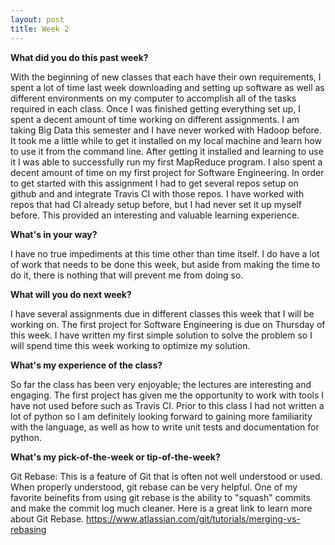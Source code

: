 ```yaml
---
layout: post
title: Week 2
---
```


**What did you do this past week?**

With the beginning of new classes that each have their own requirements, I spent a lot of time last week downloading and setting up software as well as different environments on my computer to accomplish all of the tasks required in each class.
Once I was finished getting everything set up, I spent a decent amount of time working on different assignments. I am taking Big Data this semester and I have never worked with Hadoop before. It took me a little while to get it installed on my local machine
and learn how to use it from the command line. After getting it installed and learning to use it I was able to successfully run my first MapReduce program.
I also spent a decent amount of time on my first project for Software Engineering. In order to get started with this assignment I had to get several repos setup on github and 
and integrate Travis CI with those repos. I have worked with repos that had CI already setup before, but I had never set it up myself before. This provided an interesting and valuable learning experience.

**What's in your way?**

I have no true impediments at this time other than time itself. I do have a lot of work that needs to be done this week, but aside from making the time to do it, there is nothing that will prevent me from doing so.

**What will you do next week?**

I have several assignments due in different classes this week that I will be working on. The first project for Software Engineering is due on Thursday of this week. I have written my first simple solution to solve the problem so I will spend time this week working to optimize my solution.

**What's my experience of the class?**

So far the class has been very enjoyable; the lectures are interesting and engaging. The first project has given me the opportunity to work with tools I have not used before such as Travis CI. Prior to this class I had not written a lot of python so I am definitely looking forward to gaining more familiarity with the language, as well as how to
write unit tests and documentation for python.

**What's my pick-of-the-week or tip-of-the-week?**

Git Rebase: This is a feature of Git that is often not well understood or used. When properly understood, git rebase can be very helpful. One of my favorite beinefits from using git rebase is the ability to "squash" commits and make the commit log much cleaner. Here is a great link to learn more about Git Rebase.
https://www.atlassian.com/git/tutorials/merging-vs-rebasing
